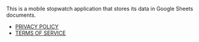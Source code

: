 This is a mobile stopwatch application that stores its data in Google Sheets documents.

* [PRIVACY POLICY](./PRIVACY_POLICY.md)
* [TERMS OF SERVICE](./TERMS_OF_SERVICE.md)